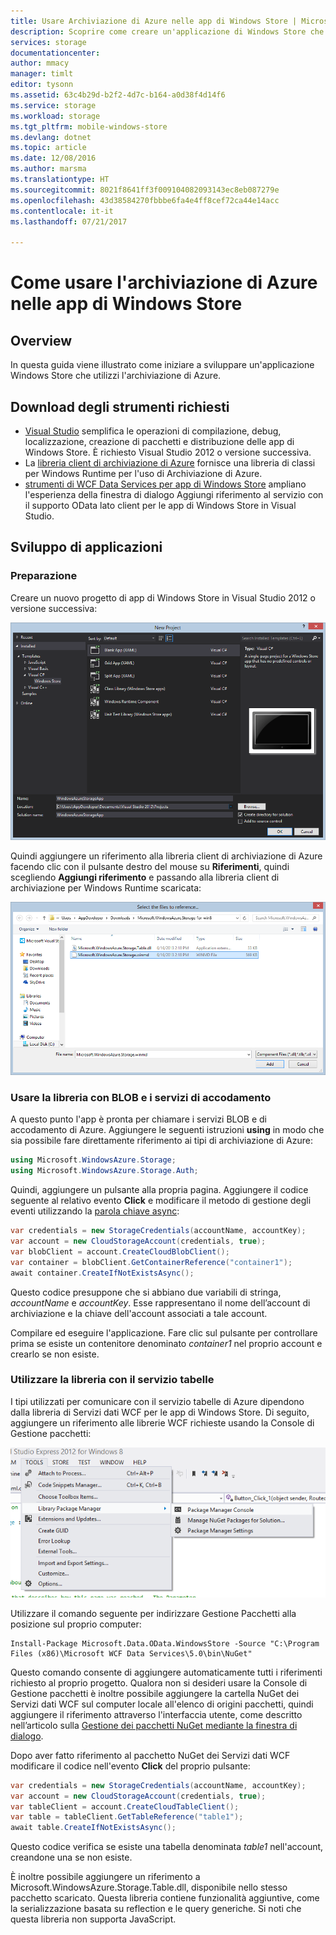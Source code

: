 ```yaml
---
title: Usare Archiviazione di Azure nelle app di Windows Store | Microsoft Docs
description: Scoprire come creare un'applicazione di Windows Store che usa l'archiviazione BLOB, code, tabelle o file di Azure.
services: storage
documentationcenter: 
author: mmacy
manager: timlt
editor: tysonn
ms.assetid: 63c4b29d-b2f2-4d7c-b164-a0d38f4d14f6
ms.service: storage
ms.workload: storage
ms.tgt_pltfrm: mobile-windows-store
ms.devlang: dotnet
ms.topic: article
ms.date: 12/08/2016
ms.author: marsma
ms.translationtype: HT
ms.sourcegitcommit: 8021f8641ff3f009104082093143ec8eb087279e
ms.openlocfilehash: 43d38584270fbbbe6fa4e4ff8cef72ca44e14acc
ms.contentlocale: it-it
ms.lasthandoff: 07/21/2017

---
```

# <a name="how-to-use-azure-storage-in-windows-store-apps"></a>Come usare l'archiviazione di Azure nelle app di Windows Store
## <a name="overview"></a>Overview
In questa guida viene illustrato come iniziare a sviluppare un'applicazione Windows Store che utilizzi l'archiviazione di Azure.

## <a name="download-required-tools"></a>Download degli strumenti richiesti
* [Visual Studio](https://www.visualstudio.com/downloads/) semplifica le operazioni di compilazione, debug, localizzazione, creazione di pacchetti e distribuzione delle app di Windows Store. È richiesto Visual Studio 2012 o versione successiva.
* La [libreria client di archiviazione di Azure](https://www.nuget.org/packages/WindowsAzure.Storage) fornisce una libreria di classi per Windows Runtime per l'uso di Archiviazione di Azure.
* [strumenti di WCF Data Services per app di Windows Store](http://www.microsoft.com/download/details.aspx?id=30714) ampliano l'esperienza della finestra di dialogo Aggiungi riferimento al servizio con il supporto OData lato client per le app di Windows Store in Visual Studio.

## <a name="develop-apps"></a>Sviluppo di applicazioni
### <a name="getting-ready"></a>Preparazione
Creare un nuovo progetto di app di Windows Store in Visual Studio 2012 o versione successiva:

![store-apps-storage-vs-project][store-apps-storage-vs-project]

Quindi aggiungere un riferimento alla libreria client di archiviazione di Azure facendo clic con il pulsante destro del mouse su **Riferimenti**, quindi scegliendo **Aggiungi riferimento** e passando alla libreria client di archiviazione per Windows Runtime scaricata:

![store-apps-storage-choose-library][store-apps-storage-choose-library]

### <a name="using-the-library-with-the-blob-and-queue-services"></a>Usare la libreria con BLOB e i servizi di accodamento
A questo punto l'app è pronta per chiamare i servizi BLOB e di accodamento di Azure. Aggiungere le seguenti istruzioni **using** in modo che sia possibile fare direttamente riferimento ai tipi di archiviazione di Azure:

```csharp
using Microsoft.WindowsAzure.Storage;
using Microsoft.WindowsAzure.Storage.Auth;
```

Quindi, aggiungere un pulsante alla propria pagina. Aggiungere il codice seguente al relativo evento **Click** e modificare il metodo di gestione degli eventi utilizzando la [parola chiave async](http://msdn.microsoft.com/library/vstudio/hh156513.aspx):

```csharp
var credentials = new StorageCredentials(accountName, accountKey);
var account = new CloudStorageAccount(credentials, true);
var blobClient = account.CreateCloudBlobClient();
var container = blobClient.GetContainerReference("container1");
await container.CreateIfNotExistsAsync();
```

Questo codice presuppone che si abbiano due variabili di stringa, *accountName* e *accountKey*. Esse rappresentano il nome dell’account di archiviazione e la chiave dell'account associati a tale account.

Compilare ed eseguire l'applicazione. Fare clic sul pulsante per controllare prima se esiste un contenitore denominato *container1* nel proprio account e crearlo se non esiste.

### <a name="using-the-library-with-the-table-service"></a>Utilizzare la libreria con il servizio tabelle
I tipi utilizzati per comunicare con il servizio tabelle di Azure dipendono dalla libreria di Servizi dati WCF per le app di Windows Store. Di seguito, aggiungere un riferimento alle librerie WCF richieste usando la Console di Gestione pacchetti:

![store-apps-storage-package-manager][store-apps-storage-package-manager]

Utilizzare il comando seguente per indirizzare Gestione Pacchetti alla posizione sul proprio computer:

    Install-Package Microsoft.Data.OData.WindowsStore -Source "C:\Program Files (x86)\Microsoft WCF Data Services\5.0\bin\NuGet"

Questo comando consente di aggiungere automaticamente tutti i riferimenti richiesto al proprio progetto. Qualora non si desideri usare la Console di Gestione pacchetti è inoltre possibile aggiungere la cartella NuGet dei Servizi dati WCF sul computer locale all'elenco di origini pacchetti, quindi aggiungere il riferimento attraverso l'interfaccia utente, come descritto nell’articolo sulla [Gestione dei pacchetti NuGet mediante la finestra di dialogo](http://docs.nuget.org/docs/start-here/Managing-NuGet-Packages-Using-The-Dialog).

Dopo aver fatto riferimento al pacchetto NuGet dei Servizi dati WCF modificare il codice nell'evento **Click** del proprio pulsante:

```csharp
var credentials = new StorageCredentials(accountName, accountKey);
var account = new CloudStorageAccount(credentials, true);
var tableClient = account.CreateCloudTableClient();
var table = tableClient.GetTableReference("table1");
await table.CreateIfNotExistsAsync();
```

Questo codice verifica se esiste una tabella denominata *table1* nell'account, creandone una se non esiste.

È inoltre possibile aggiungere un riferimento a Microsoft.WindowsAzure.Storage.Table.dll, disponibile nello stesso pacchetto scaricato. Questa libreria contiene funzionalità aggiuntive, come la serializzazione basata su reflection e le query generiche. Si noti che questa libreria non supporta JavaScript.

[store-apps-storage-vs-project]: ./media/storage-use-store-apps/store-apps-storage-vs-project.png
[store-apps-storage-choose-library]: ./media/storage-use-store-apps/store-apps-storage-choose-library.png
[store-apps-storage-package-manager]: ./media/storage-use-store-apps/store-apps-storage-package-manager.png

